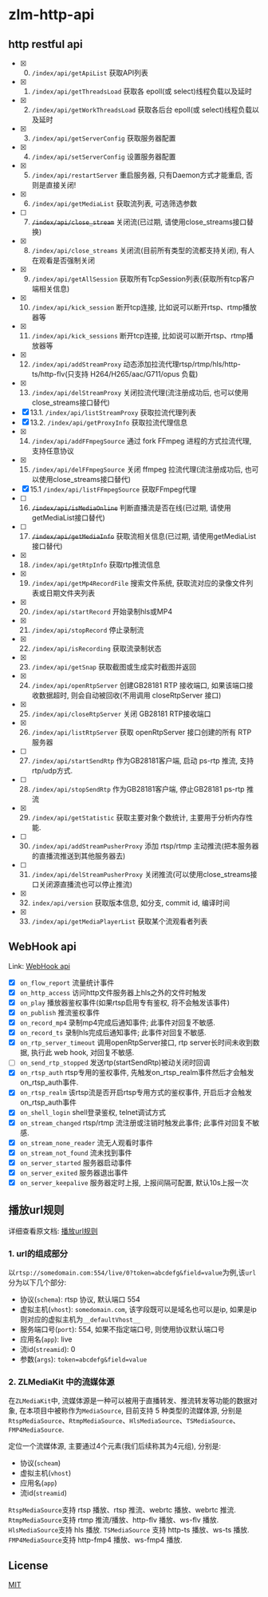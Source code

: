 # zlm-http-api

## http restful api

- [x] 0. `/index/api/getApiList` 获取API列表
- [x] 1. `/index/api/getThreadsLoad` 获取各 epoll(或 select)线程负载以及延时
- [x] 2. `/index/api/getWorkThreadsLoad` 获取各后台 epoll(或 select)线程负载以及延时
- [x] 3. `/index/api/getServerConfig` 获取服务器配置
- [x] 4. `/index/api/setServerConfig` 设置服务器配置
- [x] 5. `/index/api/restartServer` 重启服务器, 只有Daemon方式才能重启, 否则是直接关闭!
- [x] 6. `/index/api/getMediaList` 获取流列表, 可选筛选参数
- [ ] 7. ~~`/index/api/close_stream`~~ 关闭流(已过期, 请使用close_streams接口替换)
- [x] 8. `/index/api/close_streams` 关闭流(目前所有类型的流都支持关闭), 有人在观看是否强制关闭
- [x] 9. `/index/api/getAllSession` 获取所有TcpSession列表(获取所有tcp客户端相关信息)
- [x] 10. `/index/api/kick_session` 断开tcp连接, 比如说可以断开rtsp、rtmp播放器等
- [x] 11. `/index/api/kick_sessions` 断开tcp连接, 比如说可以断开rtsp、rtmp播放器等
- [x] 12. `/index/api/addStreamProxy` 动态添加拉流代理rtsp/rtmp/hls/http-ts/http-flv(只支持 H264/H265/aac/G711/opus 负载)
- [x] 13. `/index/api/delStreamProxy` 关闭拉流代理(流注册成功后, 也可以使用close_streams接口替代)
- [x] 13.1. `/index/api/listStreamProxy` 获取拉流代理列表
- [x] 13.2. `/index/api/getProxyInfo` 获取拉流代理信息
- [x] 14. `/index/api/addFFmpegSource` 通过 fork FFmpeg 进程的方式拉流代理, 支持任意协议
- [x] 15. `/index/api/delFFmpegSource` 关闭 ffmpeg 拉流代理(流注册成功后, 也可以使用close_streams接口替代)
- [x] 15.1 `/index/api/listFFmpegSource` 获取FFmpeg代理
- [ ] 16. ~~`/index/api/isMediaOnline`~~ 判断直播流是否在线(已过期, 请使用getMediaList接口替代)
- [ ] 17. ~~`/index/api/getMediaInfo`~~ 获取流相关信息(已过期, 请使用getMediaList接口替代)
- [x] 18. `/index/api/getRtpInfo` 获取rtp推流信息
- [x] 19. `/index/api/getMp4RecordFile` 搜索文件系统, 获取流对应的录像文件列表或日期文件夹列表
- [x] 20. `/index/api/startRecord` 开始录制hls或MP4
- [x] 21. `/index/api/stopRecord` 停止录制流
- [x] 22. `/index/api/isRecording` 获取流录制状态
- [x] 23. `/index/api/getSnap` 获取截图或生成实时截图并返回
- [x] 24. `/index/api/openRtpServer` 创建GB28181 RTP 接收端口, 如果该端口接收数据超时, 则会自动被回收(不用调用 closeRtpServer 接口)
- [x] 25. `/index/api/closeRtpServer` 关闭 GB28181 RTP接收端口
- [x] 26. `/index/api/listRtpServer` 获取 openRtpServer 接口创建的所有 RTP 服务器
- [ ] 27. `/index/api/startSendRtp` 作为GB28181客户端, 启动 ps-rtp 推流, 支持rtp/udp方式.
- [ ] 28. `/index/api/stopSendRtp` 作为GB28181客户端, 停止GB28181 ps-rtp 推流
- [x] 29. `/index/api/getStatistic` 获取主要对象个数统计, 主要用于分析内存性能.
- [ ] 30. `/index/api/addStreamPusherProxy` 添加 rtsp/rtmp 主动推流(把本服务器的直播流推送到其他服务器去)
- [ ] 31. `/index/api/delStreamPusherProxy` 关闭推流(可以使用close_streams接口关闭源直播流也可以停止推流)
- [x] 32. `index/api/version` 获取版本信息, 如分支, commit id, 编译时间
- [x] 33. `/index/api/getMediaPlayerList` 获取某个流观看者列表

## WebHook api

Link: [WebHook api](https://docs.zlmediakit.com/zh/guide/media_server/web_hook_api.html)

- [x] `on_flow_report` 流量统计事件
- [x] `on_http_access` 访问http文件服务器上hls之外的文件时触发
- [x] `on_play` 播放器鉴权事件(如果rtsp启用专有鉴权, 将不会触发该事件)
- [x] `on_publish` 推流鉴权事件
- [x] `on_record_mp4` 录制mp4完成后通知事件; 此事件对回复不敏感.
- [x] `on_record_ts` 录制hls完成后通知事件; 此事件对回复不敏感.
- [x] `on_rtp_server_timeout` 调用openRtpServer接口, rtp server长时间未收到数据, 执行此 web hook, 对回复不敏感.
- [ ] `on_send_rtp_stopped` 发送rtp(startSendRtp)被动关闭时回调
- [x] `on_rtsp_auth` rtsp专用的鉴权事件, 先触发on_rtsp_realm事件然后才会触发on_rtsp_auth事件.
- [x] `on_rtsp_realm` 该rtsp流是否开启rtsp专用方式的鉴权事件, 开启后才会触发on_rtsp_auth事件
- [x] `on_shell_login` shell登录鉴权, telnet调试方式
- [x] `on_stream_changed` rtsp/rtmp 流注册或注销时触发此事件; 此事件对回复不敏感.
- [x] `on_stream_none_reader` 流无人观看时事件
- [x] `on_stream_not_found` 流未找到事件
- [x] `on_server_started` 服务器启动事件
- [x] `on_server_exited` 服务器退出事件
- [x] `on_server_keepalive` 服务器定时上报, 上报间隔可配置, 默认10s上报一次

## 播放url规则

详细查看原文档: [播放url规则](https://docs.zlmediakit.com/zh/guide/media_server/play_url_rules.html)

### 1. url的组成部分

以`rtsp://somedomain.com:554/live/0?token=abcdefg&field=value`为例,该`url`分为以下几个部分:

- 协议(`schema`): rtsp 协议, 默认端口 554
- 虚拟主机(`vhost`): `somedomain.com`, 该字段既可以是域名也可以是ip, 如果是ip则对应的虚拟主机为`__defaultVhost__`
- 服务端口号(`port`): 554, 如果不指定端口号, 则使用协议默认端口号
- 应用名(`app`): live
- 流id(`streamid`): 0
- 参数(`args`): `token=abcdefg&field=value`

### 2. ZLMediaKit 中的流媒体源

在`ZLMediaKit`中, 流媒体源是一种可以被用于直播转发、推流转发等功能的数据对象, 在本项目中被称作为`MediaSource`, 目前支持 5 种类型的流媒体源, 分别是`RtspMediaSource`、`RtmpMediaSource`、`HlsMediaSource`、`TSMediaSource`、`FMP4MediaSource`.

定位一个流媒体源, 主要通过4个元素(我们后续称其为4元组), 分别是:

- 协议(`scheam`)
- 虚拟主机(`vhost`)
- 应用名(`app`)
- 流id(`streamid`)

`RtspMediaSource`支持 rtsp 播放、rtsp 推流、webrtc 播放、webrtc 推流.
`RtmpMediaSource`支持 rtmp 推流/播放、http-flv 播放、ws-flv 播放.
`HlsMediaSource`支持 hls 播放.
`TSMediaSource` 支持 http-ts 播放、ws-ts 播放.
`FMP4MediaSource`支持 http-fmp4 播放、ws-fmp4 播放.

## License

[MIT](LICENSE)
